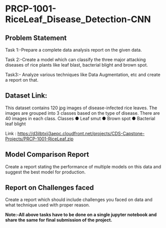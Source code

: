 # PRCP-1001-RiceLeaf_Disease_Detection-CNN

## Problem Statement

Task 1:-Prepare a complete data analysis report on the given data.

Task 2:-Create a model which can classify the three major attacking diseases of rice plants like leaf blast, bacterial blight and brown spot.

Task3:- Analyze various techniques like Data Augmentation, etc and create a report on that.


## Dataset Link:
This dataset contains 120 jpg images of disease-infected rice leaves. The images are grouped into 3 classes based on the type of disease. There are 40 images in each class.
Classes
●	Leaf smut
●	Brown spot
●	Bacterial leaf blight

Link : https://d3ilbtxij3aepc.cloudfront.net/projects/CDS-Capstone-Projects/PRCP-1001-RiceLeaf.zip

## Model Comparison Report

Create a report stating the performance of multiple models on this data and suggest the best model for production.

## Report on Challenges faced

Create a report which should include challenges you faced on data and what technique used with proper reason.


**Note:-All above tasks have to be done on a single jupyter notebook and share the same for final submission of the project.**



